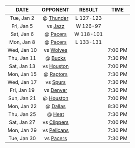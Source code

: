 |    DATE     |            OPPONENT            |  RESULT   |  TIME   |
|:-----------:|:------------------------------:|:---------:|:-------:|
| Tue, Jan 2  |    @ [Thunder](/r/Thunder)     | L 127-123 |         |
| Fri, Jan 5  |     vs [Jazz](/r/UtahJazz)     | W 126-97  |         |
| Sat, Jan 6  |     @ [Pacers](/r/pacers)      | W 118-101 |         |
| Mon, Jan 8  |     @ [Pacers](/r/pacers)      | L 133-131 |         |
| Wed, Jan 10 |  vs [Wolves](/r/timberwolves)  |           | 7:00 PM |
| Thu, Jan 11 |     @ [Bucks](/r/MkeBucks)     |           | 7:30 PM |
| Sat, Jan 13 |    vs [Houston](/r/rockets)    |           | 7:00 PM |
| Mon, Jan 15 | @ [Raptors](/r/torontoraptors) |           | 7:30 PM |
| Wed, Jan 17 |    vs [Spurs](/r/NBASpurs)     |           | 7:30 PM |
| Fri, Jan 19 | vs [Denver](/r/denvernuggets)  |           | 7:30 PM |
| Sun, Jan 21 |    @ [Houston](/r/rockets)     |           | 7:00 PM |
| Mon, Jan 22 |    @ [Dallas](/r/Mavericks)    |           | 8:30 PM |
| Thu, Jan 25 |       @ [Heat](/r/heat)        |           | 7:30 PM |
| Sat, Jan 27 |  vs [Clippers](/r/LAClippers)  |           | 7:00 PM |
| Mon, Jan 29 | vs [Pelicans](/r/NOLAPelicans) |           | 7:30 PM |
| Tue, Jan 30 |     vs [Pacers](/r/pacers)     |           | 7:30 PM |